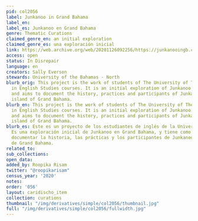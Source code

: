 ```yaml
---
pid: col2056
label: Junkanoo in Grand Bahama
label_en:
label_es: Junkanoo en Grand Bahama
genre: Thematic Curations
claimed_genre_en: an initial exploration
claimed_genre_es: una exploración inicial
link: https://web.archive.org/web/20201126092256/https://junkanooingb.com/
access: open
status: In Disrepair
language: en
creators: Sally Everson
stewards: University of the Bahamas - North
blurb_orig: This project is the work of students of The University of The Bahamas-North,
  in English Studies courses. It is an initial exploration of Junkanoo in Grand Bahama,
  and aims to document the history, practices and participants of Junkanoo on the
  island of Grand Bahama.
blurb_en: This project is the work of students of The University of The Bahamas-North,
  in English Studies courses. It is an initial exploration of Junkanoo in Grand Bahama,
  and aims to document the history, practices and participants of Junkanoo on the
  island of Grand Bahama.
blurb_es: Este es un proyecto de los estudiantes de inglés de la Universidad del Bahamas-Norte.
  Es una exploración inicial de Junkanoo en Grand Bahama, y ​​tiene como objetivo
  documentar la historia, las prácticas y los participantes de Junkanoo en la isla
  de Grand Bahama.
related_to:
sub_collections:
open_data:
added_by: Roopika Risam
twitter: "@roopikarisam"
census_year: '2020'
notes:
order: '056'
layout: caridischo_item
collection: curations
thumbnail: "/img/derivatives/simple/col2056/thumbnail.jpg"
full: "/img/derivatives/simple/col2056/fullwidth.jpg"
---
```

